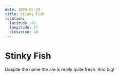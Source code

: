 ```yaml
---
date: 2025-06-24
title: Stinky Fish
location:
  latitude: 46
  longitude: 47
  elevation: 48
---
```

# Stinky Fish

Despite the name the are is really quite fresh. And big!